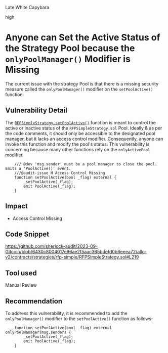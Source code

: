 Late White Capybara

high

# Anyone can Set the Active Status of the Strategy Pool because the `onlyPoolManager()` Modifier is Missing
The current issue with the strategy Pool is that there is a missing security measure called the `onlyPoolManager()` modifier on the `setPoolActive()` function. 

## Vulnerability Detail
The [`RFPSimpleStrategy.setPoolActive()`](https://github.com/sherlock-audit/2023-09-Gitcoin/blob/6430c8004017e96ae2f5aac365bdefd0b6eeea72/allo-v2/contracts/strategies/rfp-simple/RFPSimpleStrategy.sol#L219) function is meant to control the active or inactive status of the `RFPSimpleStrategy.sol` Pool. Ideally & as per the code comments, it should only be accessible to the designated pool manager, but it lacks an access control modifier. Consequently, anyone can invoke this function and modify the pool's status. This vulnerability is concerning because many other functions rely on the `onlyActivePool` modifier.
```solidity
    /// @dev 'msg.sender' must be a pool manager to close the pool. Emits a 'PoolActive()' event.
    ///@audit-issue H Access Control Missing
    function setPoolActive(bool _flag) external {
        _setPoolActive(_flag);
        emit PoolActive(_flag);
    }
``` 

## Impact
- Access Control Missing

## Code Snippet
https://github.com/sherlock-audit/2023-09-Gitcoin/blob/6430c8004017e96ae2f5aac365bdefd0b6eeea72/allo-v2/contracts/strategies/rfp-simple/RFPSimpleStrategy.sol#L219

## Tool used

Manual Review

## Recommendation
To address this vulnerability, it is recommended to add the `onlyPoolManager()` modifier to the `setPoolActive()` function as follows:
```solidity
    function setPoolActive(bool _flag) external onlyPoolManager(msg.sender) {
        _setPoolActive(_flag);
        emit PoolActive(_flag);
    }
```